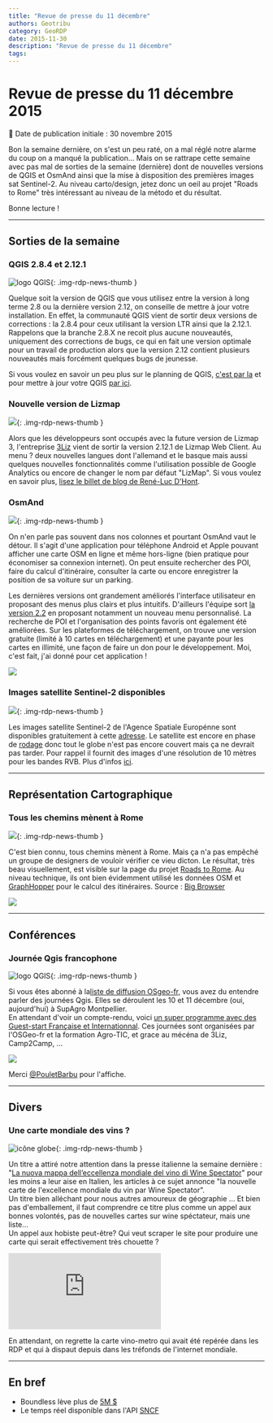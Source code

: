 ```yaml
---
title: "Revue de presse du 11 décembre"
authors: Geotribu
category: GeoRDP
date: 2015-11-30
description: "Revue de presse du 11 décembre"
tags:
---
```


# Revue de presse du 11 décembre 2015

:calendar: Date de publication initiale : 30 novembre 2015

Bon la semaine dernière, on s'est un peu raté, on a mal réglé notre alarme du coup on a manqué la publication... Mais on se rattrape cette semaine avec pas mal de sorties de la semaine (dernière) dont de nouvelles versions de QGIS et OsmAnd ainsi que la mise à disposition des premières images sat Sentinel-2. Au niveau carto/design, jetez donc un oeil au projet "Roads to Rome" très intéressant au niveau de la método et du résultat.

Bonne lecture !

----

## Sorties de la semaine

### QGIS 2.8.4 et 2.12.1

![logo QGIS](https://cdn.geotribu.fr/img/logos-icones/logiciels_librairies/qgis.png "logo QGIS"){: .img-rdp-news-thumb }

Quelque soit la version de QGIS que vous utilisez entre la version à long terme 2.8 ou la dernière version 2.12, on conseille de mettre à jour votre installation. En effet, la communauté QGIS vient de sortir deux versions de corrections : la 2.8.4 pour ceux utilisant la version LTR ainsi que la 2.12.1. Rappelons que la branche 2.8.X ne recoit plus aucune nouveautés, uniquement des corrections de bugs, ce qui en fait une version optimale pour un travail de production alors que la version 2.12 contient plusieurs nouveautés mais forcément quelques bugs de jeunesse.

Si vous voulez en savoir un peu plus sur le planning de QGIS, [c'est par la](https://www.qgis.org/en/site/getinvolved/development/index.html#release-schedule) et pour mettre à jour votre QGIS [par ici](https://www.qgis.org/fr/site/forusers/download.html).

### Nouvelle version de Lizmap

![](https://cdn.geotribu.fr/img/logos-icones/logiciels_librairies/3liz-logo.png){: .img-rdp-news-thumb }

Alors que les développeurs sont occupés avec la future version de Lizmap 3, l'entreprise [3Liz](http://www.3liz.com/) vient de sortir la version 2.12.1 de Lizmap Web Client. Au menu ? deux nouvelles langues dont l'allemand et le basque mais aussi quelques nouvelles fonctionnalités comme l'utilisation possible de Google Analytics ou encore de changer le nom par défaut "LizMap". Si vous voulez en savoir plus, [lisez le billet de blog de René-Luc D'Hont](http://www.3liz.com/blog/rldhont/index.php?post/2015/11/27/Lizmap-Web-Client-2.12-%3A-Basque%2C-allemand-et-autres-am%C3%A9liorations).

### OsmAnd

![](https://cdn.geotribu.fr/img/logos-icones/OpenStreetMap/osmand.jpeg){: .img-rdp-news-thumb }

On n'en parle pas souvent dans nos colonnes et pourtant OsmAnd vaut le détour. Il s'agit d'une application pour téléphone Android et Apple pouvant afficher une carte OSM en ligne et même hors-ligne (bien pratique pour économiser sa connexion internet). On peut ensuite rechercher des POI, faire du calcul d'itinéraire, consulter la carte ou encore enregistrer la position de sa voiture sur un parking.

Les dernières versions ont grandement améliorés l'interface utilisateur en proposant des menus plus clairs et plus intuitifs. D'ailleurs l'équipe sort [la version 2.2](http://osmand.net/blog?id=osmand-2-2-released) en proposant notamment un nouveau menu personnalisé. La recherche de POI et l'organisation des points favoris ont également été améliorées. Sur les plateformes de téléchargement, on trouve une version gratuite (limité à 10 cartes en téléchargement) et une payante pour les cartes en illimité, une façon de faire un don pour le développement. Moi, c'est fait, j'ai donné pour cet application !

![](https://cdn.geotribu.fr/img/articles-blog-rdp/capture-ecran/ver_2_2_9.jpg)

### Images satellite Sentinel-2 disponibles

![](https://cdn.geotribu.fr/img/logos-icones/divers/satellite_0.png){: .img-rdp-news-thumb }

Les images satellite Sentinel-2 de l'Agence Spatiale Europénne sont disponibles gratuitement à cette [adresse](https://scihub.copernicus.eu/s2/#/home). Le satellite est encore en phase de [rodage](https://sentinels.copernicus.eu/web/sentinel/missions/sentinel-2/operations-ramp-up-phase) donc tout le globe n'est pas encore couvert mais ça ne devrait pas tarder. Pour rappel il fournit des images d'une résolution de 10 mètres pour les bandes RVB. Plus d'infos [ici](http://fromgistors.blogspot.com/2015/12/copernicus-sentinel-2-images-now.html).

----

## Représentation Cartographique

### Tous les chemins mènent à Rome

![](https://cdn.geotribu.fr/img/itin%C3%A9raire.png){: .img-rdp-news-thumb }

C'est bien connu, tous chemins mènent à Rome. Mais ça n'a pas empêché un groupe de designers de vouloir vérifier ce vieu dicton. Le résultat, très beau visuellement, est visible sur la page du projet [Roads to Rome](http://roadstorome.moovellab.com/). Au niveau technique, ils ont bien évidemment utilisé les données OSM et [GraphHopper](https://graphhopper.com/) pour le calcul des itinéraires. Source : [Big Browser](http://bigbrowser.blog.lemonde.fr/2015/12/10/toutes-les-routes-menent-a-toutes-les-romes/)

![](https://cdn.geotribu.fr/img/articles-blog-rdp/capture-ecran/0-Roads-to-Rome-530x331.jpg)

----

## Conférences

### Journée Qgis francophone

![logo QGIS](https://cdn.geotribu.fr/img/logos-icones/logiciels_librairies/qgis.png "logo QGIS"){: .img-rdp-news-thumb }

Si vous êtes abonné à la[liste de diffusion OSgeo-fr,](http://lists.osgeo.org/listinfo/francophone) vous avez du entendre parler des journées Qgis. Elles se déroulent les 10 et 11 décembre (oui, aujourd'hui) à SupAgro Montpellier.  
En attendant d'voir un compte-rendu, voici [un super programme avec des Guest-start Française et Internationnal](http://www.agrotic.org/blog/seminaire-qgis-2015/). Ces journées sont organisées par l'OSGeo-fr et la formation Agro-TIC, et grace au mécéna de 3Liz, Camp2Camp, ...

![](https://cdn.geotribu.fr/img/articles-blog-rdp/capture-ecran/affiche_utilisateur_qgis_15.png)

Merci [@PouletBarbu](https://twitter.com/PouletBarbu) pour l'affiche.

----

## Divers

### Une carte mondiale des vins ?

![icône globe](https://cdn.geotribu.fr/img/internal/icons-rdp-news/world.png "icône globe"){: .img-rdp-news-thumb }

Un titre a attiré notre attention dans la presse italienne la semaine dernière : "[La nuova mappa dell’eccellenza mondiale del vino di Wine Spectator](http://www.winemeridian.com/news_it/la_nuova_mappa_dell_eccellenza_mondiale_del_vino_di_wine_spectator_887.html)" pour les moins a leur aise en Italien, les articles à ce sujet annonce "la nouvelle carte de l'excellence mondiale du vin par Wine Spectator".  
Un titre bien alléchant pour nous autres amoureux de géographie ... Et bien pas d'emballement, il faut comprendre ce titre plus comme un appel aux bonnes volontés, pas de nouvelles cartes sur wine spéctateur, mais une liste...  
Un appel aux hobiste peut-être? Qui veut scraper le site pour produire une carte qui serait effectivement très chouette ?

![](https://cdn.geotribu.fr/img/articles-blog-rdp/divers/timthumb.php.jpg.txt)

En attendant, on regrette la carte vino-metro qui avait été repérée dans les RDP et qui à dispaut depuis dans les tréfonds de l'internet mondiale.

----

## En bref

- Boundless lève plus de [5M $](http://boundlessgeo.com/press-release/boundless-raises-more-than-5m-in-series-b-funding-round/)
- Le temps réel disponible dans l'API [SNCF](https://data.sncf.com/news/sncf-api-realtime)
